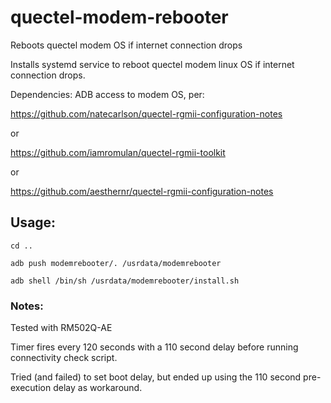 # quectel-modem-rebooter
Reboots quectel modem OS if internet connection drops

Installs systemd service to reboot quectel modem linux OS if internet connection drops.

Dependencies: 
ADB access to modem OS, per: 

https://github.com/natecarlson/quectel-rgmii-configuration-notes

or

https://github.com/iamromulan/quectel-rgmii-toolkit

or

https://github.com/aesthernr/quectel-rgmii-configuration-notes


## Usage:
```
cd ..

adb push modemrebooter/. /usrdata/modemrebooter

adb shell /bin/sh /usrdata/modemrebooter/install.sh
```

### Notes:

Tested with RM502Q-AE

Timer fires every 120 seconds with a 110 second delay before running connectivity check script. 

Tried (and failed) to set boot delay, but ended up using the 110 second pre-execution delay as workaround.
